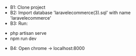 - B1: Clone project
- B2: Import database 'laravelecommerce(3).sql' with name 'laravelecommerce'
- B3: Run:
 + php artisan serve
 + npm run dev
- B4: Open chrome -> localhost:8000
